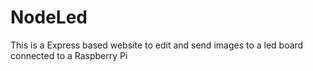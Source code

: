 # NodeLed

This is a Express based website to edit and send images to a led board connected to a Raspberry Pi
